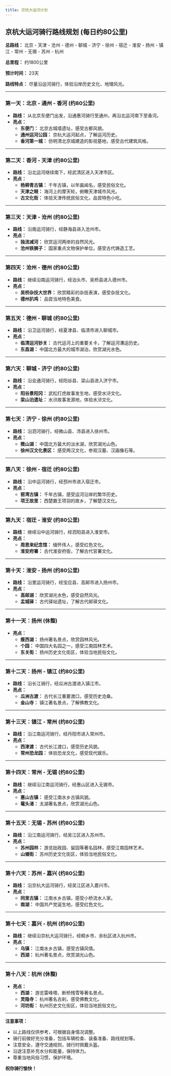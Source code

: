 ```yaml
---
title: 京杭大运河计划
---
```


## 京杭大运河骑行路线规划 (每日约80公里)

**总路线：** 北京 - 天津 - 沧州 - 德州 - 聊城 - 济宁 - 徐州 - 宿迁 - 淮安 - 扬州 - 镇江 - 常州 - 无锡 - 苏州 - 杭州

**总里程：** 约1800公里

**预计时间：** 23天

**路线特点：** 尽量沿运河骑行，体验沿岸历史文化、地理风光。

---

### **第一天：北京 - 通州 - 香河 (约80公里)**

* **路线：** 从北京东便门出发，沿通惠河骑行至通州，再沿北运河南下至香河。
* **亮点：**
    * **东便门：** 北京古城墙遗址，感受古都风貌。
    * **通州运河公园：** 京杭大运河起点，了解运河历史。
    * **香河第一城：** 仿明清北京城建造的影视基地，感受古代建筑风格。

---

### **第二天：香河 - 天津 (约80公里)**

* **路线：** 沿北运河继续南下，经武清区进入天津市区。
* **亮点：**
    * **杨柳青古镇：** 千年古镇，以年画闻名，感受民俗文化。
    * **天津之眼：** 海河上的摩天轮，俯瞰天津城市风光。
    * **古文化街：** 体验天津传统民俗文化，品尝特色小吃。

---

### **第三天：天津 - 沧州 (约80公里)**

* **路线：** 沿南运河骑行，经静海县进入沧州市。
* **亮点：**
    * **独流减河：** 欣赏运河两岸的自然风光。
    * **沧州铁狮子：** 国家重点文物保护单位，感受古代铸造工艺。

---

### **第四天：沧州 - 德州 (约80公里)**

* **路线：** 继续沿南运河骑行，经泊头市、吴桥县进入德州市。
* **亮点：**
    * **吴桥杂技大世界：** 欣赏精彩的杂技表演，感受杂技文化。
    * **德州扒鸡：** 品尝当地特色美食。

---

### **第五天：德州 - 聊城 (约80公里)**

* **路线：** 沿卫运河骑行，经夏津县、临清市进入聊城市。
* **亮点：**
    * **临清运河钞关：** 古代运河上的重要关卡，了解运河漕运历史。
    * **东昌湖：** 中国北方最大的城市湖泊，欣赏湖光水色。

---

### **第六天：聊城 - 济宁 (约80公里)**

* **路线：** 沿会通河骑行，经阳谷县、梁山县进入济宁市。
* **亮点：**
    * **阳谷景阳冈：** 武松打虎故事发生地，感受水浒文化。
    * **梁山泊遗址：** 水浒故事发源地，体验水浒文化。

---

### **第七天：济宁 - 徐州 (约80公里)**

* **路线：** 沿泗河骑行，经微山县、沛县进入徐州市。
* **亮点：**
    * **微山湖：** 中国北方最大的淡水湖，欣赏湖光山色。
    * **徐州汉文化景区：** 感受两汉文化，参观汉墓、汉画像石等。

---

### **第八天：徐州 - 宿迁 (约80公里)**

* **路线：** 沿中运河骑行，经邳州市进入宿迁市。
* **亮点：**
    * **窑湾古镇：** 千年古镇，感受运河沿岸的繁华历史。
    * **项王故里：** 西楚霸王项羽的故乡，了解楚汉文化。

---

### **第九天：宿迁 - 淮安 (约80公里)**

* **路线：** 继续沿中运河骑行，经泗阳县进入淮安市。
* **亮点：**
    * **周恩来纪念馆：** 缅怀伟人，感受红色文化。
    * **淮安府署：** 古代淮安府衙，了解古代官署文化。

---

### **第十天：淮安 - 扬州 (约80公里)**

* **路线：** 沿里运河骑行，经宝应县、高邮市进入扬州市。
* **亮点：**
    * **高邮湖：** 欣赏湖光水色，感受自然风光。
    * **盂城驿：** 古代驿站遗址，了解古代邮驿文化。

---

### **第十一天：扬州 (休整)**

* **亮点：**
    * **瘦西湖：** 扬州著名景点，欣赏园林风光。
    * **个园：** 中国四大名园之一，感受江南园林艺术。
    * **东关街：** 扬州历史文化街区，体验当地民俗文化。

---

### **第十二天：扬州 - 镇江 (约80公里)**

* **路线：** 沿长江骑行，经瓜洲古渡进入镇江市。
* **亮点：**
    * **瓜洲古渡：** 古代长江重要渡口，感受历史沧桑。
    * **金山寺：** 镇江著名景点，了解佛教文化。

---

### **第十三天：镇江 - 常州 (约80公里)**

* **路线：** 沿江南运河骑行，经丹阳市进入常州市。
* **亮点：**
    * **西津渡：** 古代长江渡口，感受历史风貌。
    * **常州恐龙园：** 体验恐龙文化，感受现代娱乐。

---

### **第十四天：常州 - 无锡 (约80公里)**

* **路线：** 继续沿江南运河骑行，经惠山区进入无锡市。
* **亮点：**
    * **惠山古镇：** 感受江南水乡古镇风貌。
    * **鼋头渚：** 太湖著名景点，欣赏湖光山色。

---

### **第十五天：无锡 - 苏州 (约80公里)**

* **路线：** 沿江南运河骑行，经吴江区进入苏州市。
* **亮点：**
    * **苏州园林：** 游览拙政园、留园等著名园林，感受江南园林艺术。
    * **山塘街：** 苏州历史文化街区，体验当地民俗文化。

---

### **第十六天：苏州 - 嘉兴 (约80公里)**

* **路线：** 沿京杭大运河骑行，经吴江区进入嘉兴市。
* **亮点：**
    * **同里古镇：** 江南水乡古镇，感受小桥流水人家。
    * **南湖：** 中国共产党诞生地，感受红色文化。

---

### **第十七天：嘉兴 - 杭州 (约80公里)**

* **路线：** 继续沿京杭大运河骑行，经桐乡市、余杭区进入杭州市。
* **亮点：**
    * **乌镇：** 江南水乡古镇，感受古镇风情。
    * **西湖：** 杭州著名景点，欣赏湖光山色。

---

### **第十八天：杭州 (休整)**

* **亮点：**
    * **西湖：** 游览雷峰塔、断桥残雪等著名景点。
    * **灵隐寺：** 杭州著名古刹，感受佛教文化。
    * **河坊街：** 杭州历史文化街区，体验当地民俗文化。

---

**注意事项：**

* 以上路线仅供参考，可根据自身情况调整。
* 骑行前做好充分准备，包括车辆检查、装备准备、路线规划等。
* 注意安全，遵守交通规则，骑行时佩戴头盔。
* 沿途注意补充水分和能量，保持体力。
* 尊重当地风俗习惯，保护环境。

**祝你骑行愉快！**